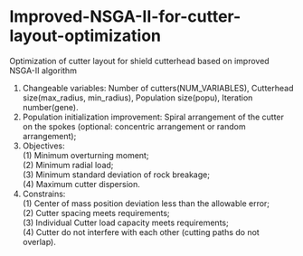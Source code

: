 # Improved-NSGA-II-for-cutter-layout-optimization
Optimization of cutter layout for shield cutterhead based on improved NSGA-II algorithm
  1. Changeable variables: Number of cutters(NUM_VARIABLES), Cutterhead size(max_radius, min_radius), Population size(popu), Iteration number(gene).
  2. Population initialization improvement: Spiral arrangement of the cutter on the spokes (optional: concentric arrangement or random arrangement);
  3. Objectives:<br>
     (1) Minimum overturning moment;<br>
     (2) Minimum radial load;<br>
     (3) Minimum standard deviation of rock breakage;<br>
     (4) Maximum cutter dispersion.<br>
  4. Constrains: <br>
    (1) Center of mass position deviation less than the allowable error;<br>
    (2) Cutter spacing meets requirements;<br>
    (3) Individual Cutter load capacity meets requirements;<br>
    (4) Cutter do not interfere with each other (cutting paths do not overlap).

